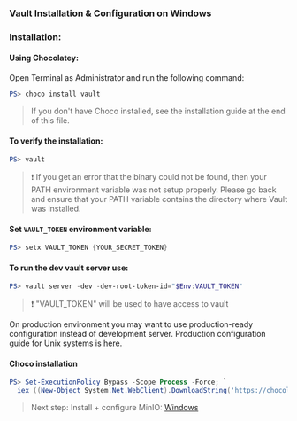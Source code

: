 ### Vault Installation & Configuration on Windows

### Installation:
#### Using Chocolatey:
Open Terminal as Administrator and run the following command:
```powershell
PS> choco install vault
```
>If you don't have Choco installed, see the installation guide at the end of this file.

#### To verify the installation:
```powershell
PS> vault
```
> ❗ If you get an error that the binary could not be found, then 
> your PATH 
environment variable was not setup properly. Please go back and ensure that your PATH variable contains the directory where Vault was installed.

#### Set `VAULT_TOKEN` environment variable:
```powershell
PS> setx VAULT_TOKEN {YOUR_SECRET_TOKEN}
```

#### To run the dev vault server use:
```powershell
PS> vault server -dev -dev-root-token-id="$Env:VAULT_TOKEN"
```
> ❗ "VAULT_TOKEN" will be used to have access to vault


On production environment you may want to use production-ready configuration 
instead of development server. Production configuration guide for Unix systems is [here](Prod_configuration.md).


#### Choco installation
```powershell
PS> Set-ExecutionPolicy Bypass -Scope Process -Force; `
  iex ((New-Object System.Net.WebClient).DownloadString('https://chocolatey.org/install.ps1'))
```

> Next step: Install + configure MinIO: [Windows](../MinIO/Windows.md)